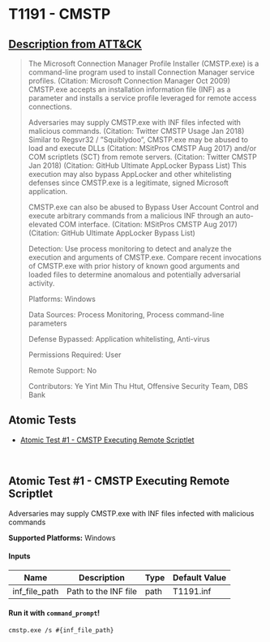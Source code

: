 # T1191 - CMSTP
## [Description from ATT&CK](https://attack.mitre.org/wiki/Technique/T1191)
<blockquote>The Microsoft Connection Manager Profile Installer (CMSTP.exe) is a command-line program used to install Connection Manager service profiles. (Citation: Microsoft Connection Manager Oct 2009) CMSTP.exe accepts an installation information file (INF) as a parameter and installs a service profile leveraged for remote access connections.

Adversaries may supply CMSTP.exe with INF files infected with malicious commands. (Citation: Twitter CMSTP Usage Jan 2018) Similar to Regsvr32 / ”Squiblydoo”, CMSTP.exe may be abused to load and execute DLLs (Citation: MSitPros CMSTP Aug 2017)  and/or COM scriptlets (SCT) from remote servers. (Citation: Twitter CMSTP Jan 2018) (Citation: GitHub Ultimate AppLocker Bypass List) This execution may also bypass AppLocker and other whitelisting defenses since CMSTP.exe is a legitimate, signed Microsoft application.

CMSTP.exe can also be abused to Bypass User Account Control and execute arbitrary commands from a malicious INF through an auto-elevated COM interface. (Citation: MSitPros CMSTP Aug 2017) (Citation: GitHub Ultimate AppLocker Bypass List)

Detection: Use process monitoring to detect and analyze the execution and arguments of CMSTP.exe. Compare recent invocations of CMSTP.exe with prior history of known good arguments and loaded files to determine anomalous and potentially adversarial activity.

Platforms: Windows

Data Sources: Process Monitoring, Process command-line parameters

Defense Bypassed: Application whitelisting, Anti-virus

Permissions Required: User

Remote Support: No

Contributors: Ye Yint Min Thu Htut, Offensive Security Team, DBS Bank</blockquote>

## Atomic Tests

- [Atomic Test #1 - CMSTP Executing Remote Scriptlet](#atomic-test-1---cmstp-executing-remote-scriptlet)


<br/>

## Atomic Test #1 - CMSTP Executing Remote Scriptlet
Adversaries may supply CMSTP.exe with INF files infected with malicious commands

**Supported Platforms:** Windows


#### Inputs
| Name | Description | Type | Default Value | 
|------|-------------|------|---------------|
| inf_file_path | Path to the INF file | path | T1191.inf|

#### Run it with `command_prompt`!
```
cmstp.exe /s #{inf_file_path}
```
<br/>
